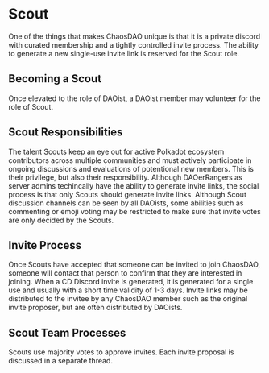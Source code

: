 # Scout

One of the things that makes ChaosDAO unique is that it is a private discord with curated membership and a tightly controlled invite process. The ability to generate a new single-use invite link is reserved for the Scout role.

## Becoming a Scout
Once elevated to the role of DAOist, a DAOist member may volunteer for the role of Scout.

## Scout Responsibilities
The talent Scouts keep an eye out for active Polkadot ecosystem contributors across multiple communities and must actively participate in ongoing discussions and evaluations of potentional new members. This is their privilege, but also their responsibility. Although DAOerRangers as server admins techincally have the ability to generate invite links, the social process is that only Scouts should generate invite links. Although Scout discussion channels can be seen by all DAOists, some abilities such as commenting or emoji voting may be restricted to make sure that invite votes are only decided by the Scouts.

## Invite Process
Once Scouts have accepted that someone can be invited to join ChaosDAO, someone will contact that person to confirm that they are interested in joining. When a CD Discord invite is generated, it is generated for a single use and usually with a short time validity of 1-3 days. Invite links may be distributed to the invitee by any ChaosDAO member such as the original invite proposer, but are often distributed by DAOists.

## Scout Team Processes
Scouts use majority votes to approve invites. Each invite proposal is discussed in a separate thread.